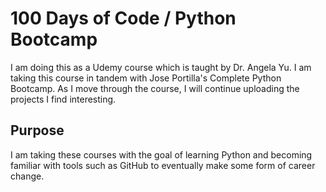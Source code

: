 # 100 Days of Code / Python Bootcamp

I am doing this as a Udemy course which is taught by Dr. Angela Yu. I am taking this course in tandem with Jose Portilla's Complete Python Bootcamp. As I move through the course, I will continue uploading the projects I find interesting.

## Purpose

I am taking these courses with the goal of learning Python and becoming familiar with tools such as GitHub to eventually make some form of career change.
